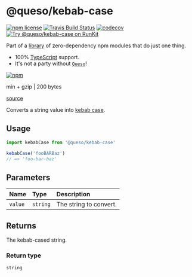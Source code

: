 # @queso/kebab-case

[![npm license](http://img.shields.io/npm/l/@queso/kebab-case.svg)](https://www.npmjs.org/package/@queso/kebab-case)
[![Travis Build Status](https://img.shields.io/travis/jedmao/queso.svg)](https://travis-ci.org/jedmao/queso)
[![codecov](https://codecov.io/gh/jedmao/queso/branch/master/graph/badge.svg)](https://codecov.io/gh/jedmao/queso)
[![Try @queso/kebab-case on RunKit](https://badge.runkitcdn.com/@queso/kebab-case.svg)](https://npm.runkit.com/@queso/kebab-case)

Part of a [library](../../../../) of zero-dependency npm modules that do just
one thing.

- 100% [TypeScript](http://www.typescriptlang.org/) support.
- It's not a party without [`Queso`](../../../../)!

[![npm](https://nodei.co/npm/@queso/kebab-case.svg?downloads=true)](https://nodei.co/npm/@queso/kebab-case/)

min + gzip | 200 bytes

[source](https://github.com/jedmao/queso/blob/master/src/packages/kebab-case/kebabCase.ts)

Converts a string value into [kebab case](https://en.wikipedia.org/wiki/Kebab_case).

## Usage

```ts
import kebabCase from '@queso/kebab-case'

kebabCase('fooBARBaz')
// => 'foo-bar-baz'
```

## Parameters

| Name    | Type     | Description            |
| :------ | :------- | :--------------------- |
| `value` | `string` | The string to convert. |

## Returns

The kebab-cased string.

### Return type

```ts
string
```
